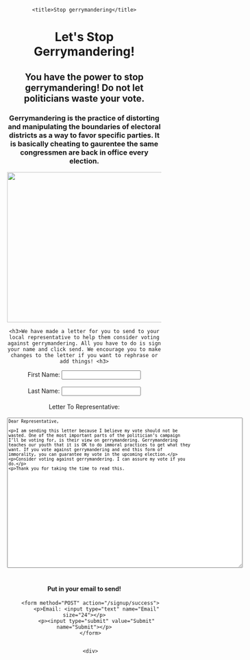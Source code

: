 <html>

<head>

	<title>Stop gerrymandering</title>

<style>
		h1.mainHeading {text-align: center;}

		body {margin-bottom: 50px;}

		body{margin-left: 250px;}

		body{margin-right: 250px;}

		body{text-align: center;}

		textarea{width: 550px; height: 350px;}

		textarea{font-size: 0.7em;}

		h1 {font-weight: bold;}

		div.formBlock {text-align: center; margin-top: 40px;}

</style>

</head>

<body>

<center><h1> Let's Stop Gerrymandering!</h1>
	<h2>You have the power to stop gerrymandering! Do not let politicians waste your vote. </h2>
	<h3>Gerrymandering is the practice of distorting and manipulating the boundaries of electoral districts as a way to favor specific parties. It is basically cheating to gaurentee the same congressmen are back in office every election.</h3></center>
	

<center><img height="350px" width="550px"    src="https://lithub.com/wp-content/uploads/2018/10/Screen-Shot-2018-10-30-at-2.20.15-PM.png"></center>

	<h3>We have made a letter for you to send to your local representative to help them consider voting against gerrymandering. All you have to do is sign your name and click send. We encourage you to make changes to the letter if you want to rephrase or add things! <h3>


<form action="MILTO:shilospaw@gmail.com" method="post" enctype="text/plain">
	<center><label name="firstName">First Name:</label>
	<input type="textbox" size="20" name="firstName"/><br><br>
	<label name="lastName">Last Name:</label>
	<input type="textbox" size="20" name="lastName"/><br><br>
	<label name="letterToRep">Letter To Representative:</label><br><br>
	<textarea name="textarea"
   rows="x" cols="x">Dear Representative,

I am sending this letter because I believe my vote should not be wasted. One of the most important parts of the politician’s campaign I’ll be voting for, is their view on gerrymandering. Gerrymandering teaches our youth that it is OK to do immoral practices to get what they want. If you vote against gerrymandering and end this form of immorality, you can guarantee my vote in the upcoming election.

Consider voting against gerrymandering. I can assure my vote if you do. 

Thank you for taking the time to read this.
</textarea>
<div class="formBlock">
		<h4>Put in your email to send!</h4>

		<form method="POST" action="/signup/success">
			<p>Email: <input type="text" name="Email" size="24"></p>
			<p><input type="submit" value="Submit" name="Submit"></p>
		</form>


		<div>


  

